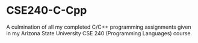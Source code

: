 # CSE240-C-Cpp

A culmination of all my completed C/C++ programming assignments given in my Arizona State University CSE 240 (Programming Languages) course.
